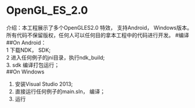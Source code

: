 # OpenGL_ES_2.0
介绍：本工程展示了多个OpenGLES2.0 特效， 支持Android， Windows版本。所有代码不保留版权，任何人可以任何目的拿本工程中的代码进行开发。 
#编译
##On Android：<br>
1 下载NDK， SDK;<br>
2 进入任何例子的jni目录，执行ndk_build;<br>
3. sdk 编译打包运行；<br>
##On Windows<br>
1. 安装Visual Studio 2013;<br>
2. 直接运行任何例子的main.sln， 编译；<br>
2. 运行<br>

